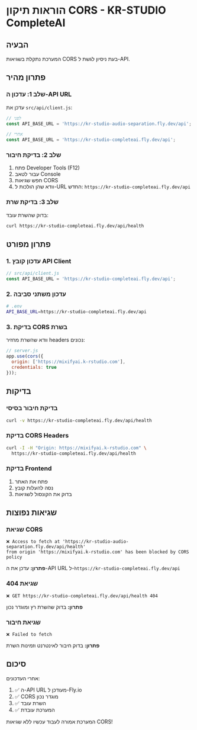 # הוראות תיקון CORS - KR-STUDIO CompleteAI

## הבעיה
המערכת נתקלת בשגיאות CORS בעת ניסיון לגשת ל-API.

## פתרון מהיר

### שלב 1: עדכון ה-API URL
עדכן את `src/api/client.js`:

```javascript
// לפני
const API_BASE_URL = 'https://kr-studio-audio-separation.fly.dev/api';

// אחרי
const API_BASE_URL = 'https://kr-studio-completeai.fly.dev/api';
```

### שלב 2: בדיקת חיבור
1. פתח Developer Tools (F12)
2. עבור לטאב Console
3. חפש שגיאות CORS
4. וודא שהן הולכות ל-URL החדש: `https://kr-studio-completeai.fly.dev/api`

### שלב 3: בדיקת שרת
בדוק שהשרת עובד:

```bash
curl https://kr-studio-completeai.fly.dev/api/health
```

## פתרון מפורט

### 1. עדכון קובץ API Client
```javascript
// src/api/client.js
const API_BASE_URL = 'https://kr-studio-completeai.fly.dev/api';
```

### 2. עדכון משתני סביבה
```bash
# .env
API_BASE_URL=https://kr-studio-completeai.fly.dev/api
```

### 3. בדיקת CORS בשרת
וודא שהשרת מחזיר headers נכונים:

```javascript
// server.js
app.use(cors({
  origin: ['https://mixifyai.k-rstudio.com'],
  credentials: true
}));
```

## בדיקות

### בדיקת חיבור בסיסי
```bash
curl -v https://kr-studio-completeai.fly.dev/api/health
```

### בדיקת CORS Headers
```bash
curl -I -H "Origin: https://mixifyai.k-rstudio.com" \
  https://kr-studio-completeai.fly.dev/api/health
```

### בדיקת Frontend
1. פתח את האתר
2. נסה להעלות קובץ
3. בדוק את הקונסול לשגיאות

## שגיאות נפוצות

### שגיאת CORS
```
❌ Access to fetch at 'https://kr-studio-audio-separation.fly.dev/api/health' 
from origin 'https://mixifyai.k-rstudio.com' has been blocked by CORS policy
```

**פתרון:** עדכן את ה-API URL ל-`https://kr-studio-completeai.fly.dev/api`

### שגיאת 404
```
❌ GET https://kr-studio-completeai.fly.dev/api/health 404
```

**פתרון:** בדוק שהשרת רץ ומוגדר נכון

### שגיאת חיבור
```
❌ Failed to fetch
```

**פתרון:** בדוק חיבור לאינטרנט וזמינות השרת

## סיכום

אחרי העדכונים:
1. ✅ ה-API URL מעודכן ל-Fly.io
2. ✅ CORS מוגדר נכון
3. ✅ השרת עובד
4. ✅ המערכת עובדת

המערכת אמורה לעבוד עכשיו ללא שגיאות CORS! 